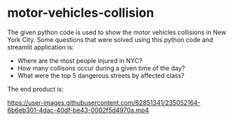 # motor-vehicles-collision

The given python code is used to show the motor vehicles collisions in New York City.
Some questions that were solved using this python code and streamlit application is:
- Where are the most people injured in NYC?
- How many collisons occur during a given time of the day?
- What were the top 5 dangerous streets by affected class?

The end product is:

https://user-images.githubusercontent.com/62851341/235052164-6b6eb301-4dac-40df-be43-0002f5d4970a.mp4
